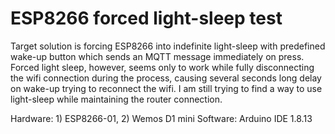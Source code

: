 # ESP8266 forced light-sleep test

Target solution is forcing ESP8266 into indefinite light-sleep with predefined wake-up button which sends an MQTT message immediately on press. Forced light sleep, however, seems only to work while fully disconnecting the wifi connection during the process, causing several seconds long delay on wake-up trying to reconnect the wifi. I am still trying to find a way to use light-sleep while maintaining the router connection. 


Hardware: 1) ESP8266-01, 2) Wemos D1 mini
Software: Arduino IDE 1.8.13
